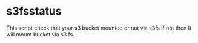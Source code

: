 # s3fsstatus
This script check that your s3 bucket mounted or not via s3fs if not then It will mount bucket via s3 fs.
